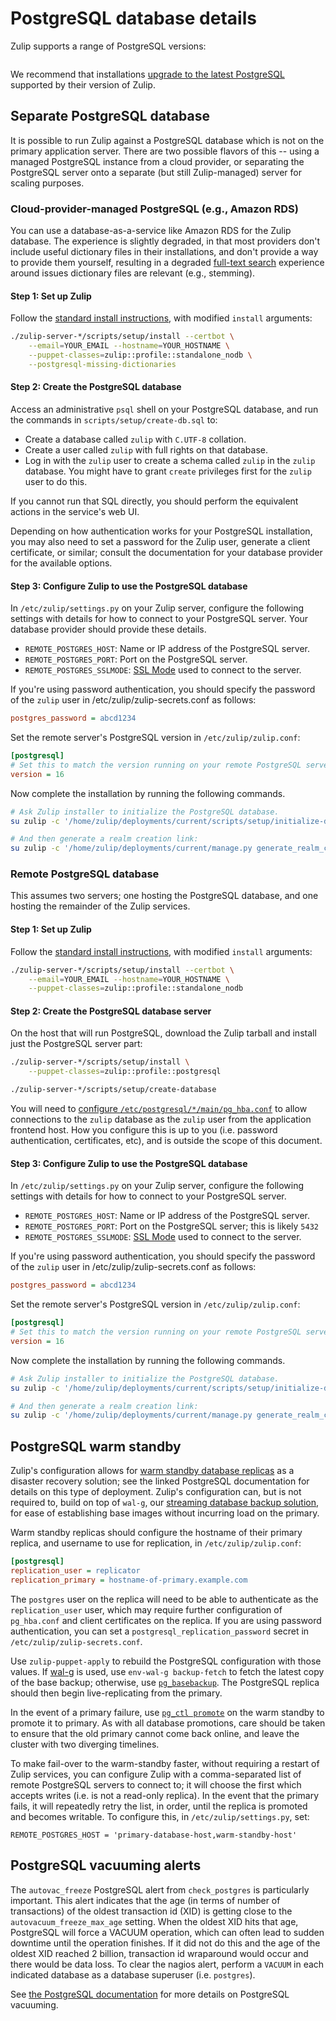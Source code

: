 # PostgreSQL database details

Zulip supports a range of PostgreSQL versions:

```{include} postgresql-support-table.md

```

We recommend that installations [upgrade to the latest
PostgreSQL][upgrade-postgresql] supported by their version of Zulip.

[upgrade-postgresql]: upgrade.md#upgrading-postgresql

## Separate PostgreSQL database

It is possible to run Zulip against a PostgreSQL database which is not on the
primary application server. There are two possible flavors of this -- using a
managed PostgreSQL instance from a cloud provider, or separating the PostgreSQL
server onto a separate (but still Zulip-managed) server for scaling purposes.

### Cloud-provider-managed PostgreSQL (e.g., Amazon RDS)

You can use a database-as-a-service like Amazon RDS for the Zulip database. The
experience is slightly degraded, in that most providers don't include useful
dictionary files in their installations, and don't provide a way to provide them
yourself, resulting in a degraded [full-text search][fts] experience around
issues dictionary files are relevant (e.g., stemming).

[fts]: ../subsystems/full-text-search.md

#### Step 1: Set up Zulip

Follow the [standard install instructions](install.md), with modified `install`
arguments:

```bash
./zulip-server-*/scripts/setup/install --certbot \
    --email=YOUR_EMAIL --hostname=YOUR_HOSTNAME \
    --puppet-classes=zulip::profile::standalone_nodb \
    --postgresql-missing-dictionaries
```

#### Step 2: Create the PostgreSQL database

Access an administrative `psql` shell on your PostgreSQL database, and
run the commands in `scripts/setup/create-db.sql` to:

- Create a database called `zulip` with `C.UTF-8` collation.
- Create a user called `zulip` with full rights on that database.
- Log in with the `zulip` user to create a schema called `zulip` in the `zulip`
  database. You might have to grant `create` privileges first for the `zulip`
  user to do this.

If you cannot run that SQL directly, you should perform the equivalent actions
in the service's web UI.

Depending on how authentication works for your PostgreSQL installation, you may
also need to set a password for the Zulip user, generate a client certificate,
or similar; consult the documentation for your database provider for the
available options.

#### Step 3: Configure Zulip to use the PostgreSQL database

In `/etc/zulip/settings.py` on your Zulip server, configure the
following settings with details for how to connect to your PostgreSQL
server. Your database provider should provide these details.

- `REMOTE_POSTGRES_HOST`: Name or IP address of the PostgreSQL server.
- `REMOTE_POSTGRES_PORT`: Port on the PostgreSQL server.
- `REMOTE_POSTGRES_SSLMODE`: [SSL Mode][ssl-mode] used to connect to the server.

[ssl-mode]: https://www.postgresql.org/docs/current/libpq-ssl.html#LIBPQ-SSL-PROTECTION

If you're using password authentication, you should specify the
password of the `zulip` user in /etc/zulip/zulip-secrets.conf as
follows:

```ini
postgres_password = abcd1234
```

Set the remote server's PostgreSQL version in `/etc/zulip/zulip.conf`:

```ini
[postgresql]
# Set this to match the version running on your remote PostgreSQL server
version = 16
```

Now complete the installation by running the following commands.

```bash
# Ask Zulip installer to initialize the PostgreSQL database.
su zulip -c '/home/zulip/deployments/current/scripts/setup/initialize-database'

# And then generate a realm creation link:
su zulip -c '/home/zulip/deployments/current/manage.py generate_realm_creation_link'
```

### Remote PostgreSQL database

This assumes two servers; one hosting the PostgreSQL database, and one hosting
the remainder of the Zulip services.

#### Step 1: Set up Zulip

Follow the [standard install instructions](install.md), with modified `install`
arguments:

```bash
./zulip-server-*/scripts/setup/install --certbot \
    --email=YOUR_EMAIL --hostname=YOUR_HOSTNAME \
    --puppet-classes=zulip::profile::standalone_nodb
```

#### Step 2: Create the PostgreSQL database server

On the host that will run PostgreSQL, download the Zulip tarball and install
just the PostgreSQL server part:

```bash
./zulip-server-*/scripts/setup/install \
    --puppet-classes=zulip::profile::postgresql

./zulip-server-*/scripts/setup/create-database
```

You will need to [configure `/etc/postgresql/*/main/pg_hba.conf`][pg-hba] to
allow connections to the `zulip` database as the `zulip` user from the
application frontend host. How you configure this is up to you (i.e. password
authentication, certificates, etc), and is outside the scope of this document.

[pg-hba]: https://www.postgresql.org/docs/current/auth-pg-hba-conf.html

#### Step 3: Configure Zulip to use the PostgreSQL database

In `/etc/zulip/settings.py` on your Zulip server, configure the following
settings with details for how to connect to your PostgreSQL server.

- `REMOTE_POSTGRES_HOST`: Name or IP address of the PostgreSQL server.
- `REMOTE_POSTGRES_PORT`: Port on the PostgreSQL server; this is likely `5432`
- `REMOTE_POSTGRES_SSLMODE`: [SSL Mode][ssl-mode] used to connect to the server.

If you're using password authentication, you should specify the
password of the `zulip` user in /etc/zulip/zulip-secrets.conf as
follows:

```ini
postgres_password = abcd1234
```

Set the remote server's PostgreSQL version in `/etc/zulip/zulip.conf`:

```ini
[postgresql]
# Set this to match the version running on your remote PostgreSQL server
version = 16
```

Now complete the installation by running the following commands.

```bash
# Ask Zulip installer to initialize the PostgreSQL database.
su zulip -c '/home/zulip/deployments/current/scripts/setup/initialize-database'

# And then generate a realm creation link:
su zulip -c '/home/zulip/deployments/current/manage.py generate_realm_creation_link'
```

## PostgreSQL warm standby

Zulip's configuration allows for [warm standby database replicas][warm-standby]
as a disaster recovery solution; see the linked PostgreSQL documentation for
details on this type of deployment. Zulip's configuration can, but is not
required to, build on top of `wal-g`, our [streaming database backup
solution][wal-g], for ease of establishing base images without incurring load on
the primary.

Warm standby replicas should configure the hostname of their primary replica,
and username to use for replication, in `/etc/zulip/zulip.conf`:

```ini
[postgresql]
replication_user = replicator
replication_primary = hostname-of-primary.example.com
```

The `postgres` user on the replica will need to be able to authenticate as the
`replication_user` user, which may require further configuration of
`pg_hba.conf` and client certificates on the replica. If you are using password
authentication, you can set a `postgresql_replication_password` secret in
`/etc/zulip/zulip-secrets.conf`.

Use `zulip-puppet-apply` to rebuild the PostgreSQL configuration with those
values. If [wal-g][wal-g] is used, use `env-wal-g backup-fetch` to fetch the
latest copy of the base backup; otherwise, use [`pg_basebackup`][pg_basebackup].
The PostgreSQL replica should then begin live-replicating from the primary.

In the event of a primary failure, use [`pg_ctl promote`][promote] on the warm
standby to promote it to primary. As with all database promotions, care should
be taken to ensure that the old primary cannot come back online, and leave the
cluster with two diverging timelines.

To make fail-over to the warm-standby faster, without requiring a restart of
Zulip services, you can configure Zulip with a comma-separated list of remote
PostgreSQL servers to connect to; it will choose the first which accepts writes
(i.e. is not a read-only replica). In the event that the primary fails, it will
repeatedly retry the list, in order, until the replica is promoted and becomes
writable. To configure this, in `/etc/zulip/settings.py`, set:

```python3
REMOTE_POSTGRES_HOST = 'primary-database-host,warm-standby-host'
```

[warm-standby]: https://www.postgresql.org/docs/current/warm-standby.html
[wal-g]: export-and-import.md#database-only-backup-tools
[pg_basebackup]: https://www.postgresql.org/docs/current/app-pgbasebackup.html
[promote]: https://www.postgresql.org/docs/current/app-pg-ctl.html

## PostgreSQL vacuuming alerts

The `autovac_freeze` PostgreSQL alert from `check_postgres` is particularly
important. This alert indicates that the age (in terms of number of
transactions) of the oldest transaction id (XID) is getting close to the
`autovacuum_freeze_max_age` setting. When the oldest XID hits that age,
PostgreSQL will force a VACUUM operation, which can often lead to sudden
downtime until the operation finishes. If it did not do this and the age of the
oldest XID reached 2 billion, transaction id wraparound would occur and there
would be data loss. To clear the nagios alert, perform a `VACUUM` in each
indicated database as a database superuser (i.e. `postgres`).

See [the PostgreSQL documentation][vacuum] for more details on PostgreSQL
vacuuming.

[vacuum]: http://www.postgresql.org/docs/current/static/routine-vacuuming.html#VACUUM-FOR-WRAPAROUND
